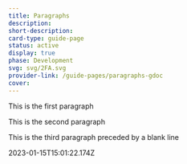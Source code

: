 ```yaml
---
title: Paragraphs
description: 
short-description: 
card-type: guide-page
status: active
display: true
phase: Development
svg: svg/2FA.svg
provider-link: /guide-pages/paragraphs-gdoc
cover: 
---
```

<div class="content-section">
<div class="section-container" markdown="1">

This is the first paragraph


This is the second paragraph


This is the third paragraph preceded by a blank line
</div>
</div> 2023-01-15T15:01:22.174Z